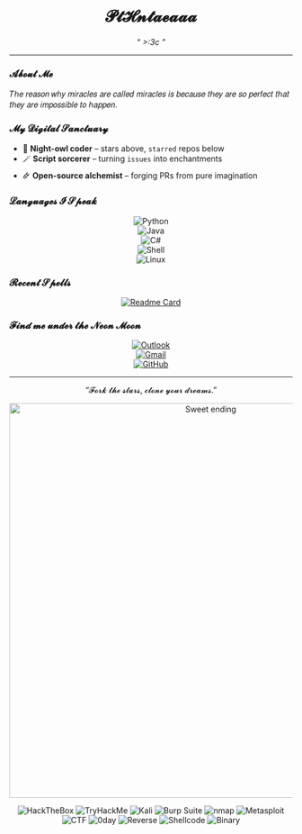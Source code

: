 <div align="center">

# 𝓟𝓽𝓗𝓷𝓽𝓪𝓮𝓪𝓪𝓪

*“ >:3c ”*

</div>

---

### 𝓐𝓫𝓸𝓾𝓽 𝓜𝓮
𝑇ℎ𝑒 𝑟𝑒𝑎𝑠𝑜𝑛 𝑤ℎ𝑦 𝑚𝑖𝑟𝑎𝑐𝑙𝑒𝑠 𝑎𝑟𝑒 𝑐𝑎𝑙𝑙𝑒𝑑 𝑚𝑖𝑟𝑎𝑐𝑙𝑒𝑠 𝑖𝑠 𝑏𝑒𝑐𝑎𝑢𝑠𝑒 𝑡ℎ𝑒𝑦 𝑎𝑟𝑒 𝑠𝑜 𝑝𝑒𝑟𝑓𝑒𝑐𝑡 𝑡ℎ𝑎𝑡 𝑡ℎ𝑒𝑦 𝑎𝑟𝑒 𝑖𝑚𝑝𝑜𝑠𝑠𝑖𝑏𝑙𝑒 𝑡𝑜 ℎ𝑎𝑝𝑝𝑒𝑛.

### 𝓜𝔂 𝓓𝓲𝓰𝓲𝓽𝓪𝓵 𝓢𝓪𝓷𝓬𝓽𝓾𝓪𝓻𝔂
- 🌙 **Night-owl coder** – stars above, `starred` repos below  
- 🪄 **Script sorcerer** – turning `issues` into enchantments  
- 🜸 **Open-source alchemist** – forging PRs from pure imagination  

### 𝓛𝓪𝓷𝓰𝓾𝓪𝓰𝓮𝓼 𝓘 𝓢𝓹𝓮𝓪𝓴
<div align="center">

![Python](https://img.shields.io/badge/-Python-14354C?style=flat-square&logo=python&logoColor=white)  
![Java](https://img.shields.io/badge/-Java-007396?style=flat-square&logo=java&logoColor=white)  
![C#](https://img.shields.io/badge/-C%23-239120?style=flat-square&logo=c-sharp&logoColor=white)  
![Shell](https://img.shields.io/badge/-Shell-121011?style=flat-square&logo=gnu-bash&logoColor=white)  
![Linux](https://img.shields.io/badge/-Linux-FCC624?style=flat-square&logo=linux&logoColor=black)

</div>

### 𝓡𝓮𝓬𝓮𝓷𝓽 𝓢𝓹𝓮𝓵𝓵𝓼
<div align="center">

[![Readme Card](https://github-readme-stats.vercel.app/api/pin/?username=PtHntaeaaa&repo=hodgepodgeTMF&show_owner=true)](https://github.com/PtHntaeaaa/hodgepodgeTMF)

</div>

### 𝓕𝓲𝓷𝓭 𝓶𝓮 𝓾𝓷𝓭𝓮𝓻 𝓽𝓱𝓮 𝓝𝓮𝓸𝓷 𝓜𝓸𝓸𝓷
<div align="center">

[![Outlook](https://img.shields.io/badge/-Outlook-0078D4?style=flat-square&logo=microsoft-outlook&logoColor=white)](mailto:arcaea_27day@outlook.com)  
[![Gmail](https://img.shields.io/badge/-Gmail-D14836?style=flat-square&logo=gmail&logoColor=white)](mailto:command.blockngr@gmail.com)  
[![GitHub](https://img.shields.io/badge/-GitHub-181717?style=flat-square&logo=github&logoColor=white)](https://github.com/PtHntaeaaa)

</div>

---

<div align="center">

“𝓕𝓸𝓻𝓴 𝓽𝓱𝓮 𝓼𝓽𝓪𝓻𝓼, 𝓬𝓵𝓸𝓷𝓮 𝔂𝓸𝓾𝓻 𝓭𝓻𝓮𝓪𝓶𝓼.”

</div>

<p align="center">
  <img src="https://github.com/PtHntaeaaa/PtHntaeaaa/raw/main/demo.gif" alt="Sweet ending" width="701"/>
</p>

<div align="center">

<img src="https://img.shields.io/badge/-HackTheBox-111727?style=flat-square&logo=hackthebox&logoColor=9FEF00" alt="HackTheBox"/>
<img src="https://img.shields.io/badge/-TryHackMe-0D0D0D?style=flat-square&logo=tryhackme&logoColor=FF0800" alt="TryHackMe"/>
<img src="https://img.shields.io/badge/-Kali%20Linux-1E1E1E?style=flat-square&logo=kalilinux&logoColor=27AE60" alt="Kali"/>
<img src="https://img.shields.io/badge/-Burp%20Suite-FFA500?style=flat-square&logo=burpsuite&logoColor=000" alt="Burp Suite"/>
<img src="https://img.shields.io/badge/-Nmap-00B818?style=flat-square&logo=nmap&logoColor=fff" alt="nmap"/>
<img src="https://img.shields.io/badge/-Metasploit-FFA500?style=flat-square&logo=metasploit&logoColor=000" alt="Metasploit"/>

</div>

<div align="center">

<img src="https://img.shields.io/badge/-CTF-6A0DAD?style=flat-square&logo=hackthebox&logoColor=00FFFF" alt="CTF"/>
<img src="https://img.shields.io/badge/-0day-00FFFF?style=flat-square&logo=zeroday&logoColor=000" alt="0day"/>
<img src="https://img.shields.io/badge/-Reverse-FF00FF?style=flat-square&logo=reverseengineering&logoColor=fff" alt="Reverse"/>
<img src="https://img.shields.io/badge/-Shellcode-00FF00?style=flat-square&logo=gnubash&logoColor=000" alt="Shellcode"/>
<img src="https://img.shields.io/badge/-Binary-FF4500?style=flat-square&logo=binary&logoColor=fff" alt="Binary"/>


</div>
